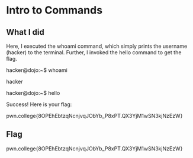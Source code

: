 # Intro to Commands
## What I did
Here, I executed the whoami command, which simply prints the username (hacker) to the terminal.
Further, I invoked the hello command to get the flag.

hacker@dojo:~$ whoami

hacker

hacker@dojo:~$ hello

Success! Here is your flag:

pwn.college{8OPEhEbtzqNcnjvqJObYb_P8xPT.QX3YjM1wSN3kjNzEzW}

## Flag
pwn.college{8OPEhEbtzqNcnjvqJObYb_P8xPT.QX3YjM1wSN3kjNzEzW}
